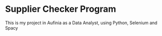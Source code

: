 # Supplier Checker Program
This is my project in Aufinia as a Data Analyst, using Python, Selenium and Spacy

